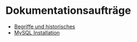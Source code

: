 # Dokumentationsaufträge

* [Begriffe und historisches](dokumentationsauftraege/begriffe_historisches)
* [MySQL Installation](dokumentationsauftraege/mysql_installation)